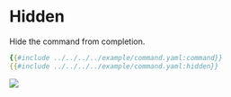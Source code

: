 # Hidden

Hide the command from completion.

```yaml
{{#include ../../../../example/command.yaml:command}}
{{#include ../../../../example/command.yaml:hidden}}
```

![](./hidden.cast)
